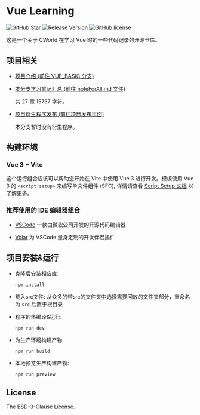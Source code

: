 # Vue Learning

[![GitHub Star](https://img.shields.io/github/stars/cworld1/vue-learning.svg?style=flat-square&label=Star&color=00ADD8&logo=github)](https://github.com/cworld1/vue-learning/)
[![Release Version](https://img.shields.io/github/v/release/cworld1/vue-learning.svg?style=flat-square&label=Release&color=00ADD8&logo=github)](https://github.com/cworld1/vue-learning/releases/latest)
[![GitHub license](https://img.shields.io/github/license/cworld1/vue-learning.svg?style=flat-square&label=License&color=00ADD8&logo=github)](https://github.com/cworld1/vue-learning/)

这是一个关于 CWorld 在学习 Vue 时的一些代码记录的开源仓库。

## 项目相关

- [项目介绍 (前往 VUE_BASIC 分支)](https://github.com/cworld1/vue-learning/tree/VUE_BASIC)

- [本分支学习笔记汇总 (前往 noteForAll.md 文件)](./noteForAll.md)

    共 27 章 15737 字符。

- [项目衍生程序发布 (前往项目发布页面)](https://github.com/cworld1/vue-learning/releases)

    本分支暂时没有衍生程序。

## 构建环境

### Vue 3 + Vite

这个运行组合应该可以帮助您开始在 Vite 中使用 Vue 3 进行开发。模板使用 Vue 3 的 `<script setup>` 来编写单文件组件 (SFC), 详情请查看 [Script Setup 文档](https://v3.vuejs.org/api/sfc-script-setup.html#sfc-script-setup) 以了解更多。

### 推荐使用的 IDE 编辑器组合

- [VSCode](https://code.visualstudio.com/) 一款由微软公司开发的开源代码编辑器

- [Volar](https://marketplace.visualstudio.com/items?itemName=johnsoncodehk.volar) 为 VSCode 量身定制的开发伴侣插件

## 项目安装&运行

- 克隆后安装相应库:

    ```
    npm install
    ```

- 载入src文件: 从众多的带src的文件夹中选择需要回放的文件夹部分，重命名为 `src` 后置于根目录

- 程序的热编译&运行:

    ```
    npm run dev
    ```

- 为生产环境构建产物:

    ```
    npm run build
    ```

- 本地预览生产构建产物:

    ```
    npm run preview
    ```

## License

The BSD-3-Clause License.
